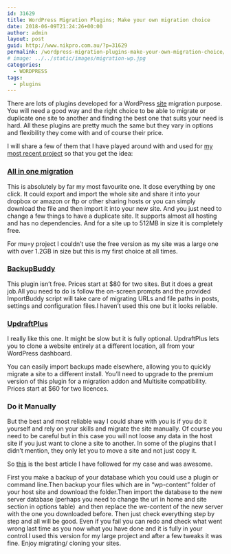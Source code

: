 ```yaml
---
id: 31629
title: WordPress Migration Plugins; Make your own migration choice
date: 2018-06-09T21:24:26+00:00
author: admin
layout: post
guid: http://www.nikpro.com.au/?p=31629
permalink: /wordpress-migration-plugins-make-your-own-migration-choice/
# image: ../../static/images/migration-wp.jpg
categories:
  - WORDPRESS
tags:
  - plugins
---
```

There are lots of plugins developed for a WordPress [site](_wp_link_placeholder) migration purpose. You will need a good way and the right choice to be able to migrate or duplicate one site to another and finding the best one that suits your need is hard. All these plugins are pretty much the same but they vary in options and flexibility they come with and of course their price.

I will share a few of them that I have played around with and used for [my most recent project](http://www.nikpro.com.au/wordpress-difficulties-and-challenges-how-to-face-wordpress-problems/) so that you get the idea:

### [All in one migration](https://wordpress.org/plugins/all-in-one-wp-migration/)

This is absolutely by far my most favourite one. It dose everything by one click. It could export and import the whole site and share it into your dropbox or amazon or ftp or other sharing hosts or you can simply download the file and then import it into your new site. And you just need to change a few things to have a duplicate site. It supports almost all hosting and has no dependencies. And for a site up to 512MB in size it is completely free.

For mu=y project I couldn&#8217;t use the free version as my site was a large one with over 1.2GB in size but this is my first choice at all times.

### [BackupBuddy](http://ithemes.com/purchase/backupbuddy/)

This plugin isn’t free. Prices start at $80 for two sites. But it does a great job.All you need to do is follow the on-screen prompts and the provided ImportBuddy script will take care of migrating URLs and file paths in posts, settings and configuration files.I haven&#8217;t used this one but it looks reliable.

### [UpdraftPlus](https://updraftplus.com/)

I really like this one. It might be slow but it is fully optional. UpdraftPlus lets you to clone a website entirely at a different location, all from your WordPress dashboard.

You can easily import backups made elsewhere, allowing you to quickly migrate a site to a different install. You’ll need to upgrade to the premium version of this plugin for a migration addon and Multisite compatibility. Prices start at $60 for two licences.

### Do it Manually

But the best and most reliable way I could share with you is if you do it yourself and rely on your skills and migrate the site manually. Of course you need to be careful but in this case you will not loose any data in the host site if you just want to clone a site to another. In some of the plugins that I didn&#8217;t mention, they only let you to move a site and not just copy it.

So [this](https://css-tricks.com/moving-a-wordpress-site/) is the best article I have followed for my case and was awesome.

First you make a backup of your database which you could use a plugin or command line.Then backup your files which are in &#8220;wp-content&#8221; folder of your host site and download the folder.Then import the database to the new server database (perhaps you need to change the url in home and site section in options table)  and then replace the we-content of the new server with the one you downloaded before. Then just check everything step by step and all will be good. Even if you fail you can redo and check what went wrong last time as you now what you have done and it is fully in your control.I used this version for my large project and after a few tweaks it was fine. Enjoy migrating/ cloning your sites.